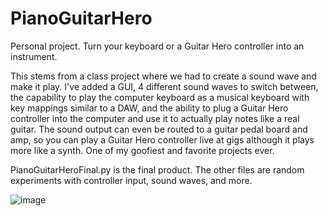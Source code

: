 # PianoGuitarHero

Personal project.
Turn your keyboard or a Guitar Hero controller into an instrument.

This stems from a class project where we had to create a sound wave and make it play.
I've added a GUI, 4 different sound waves to switch between, the capability to play the computer keyboard as a musical keyboard with key mappings similar to a DAW, and the ability to plug a Guitar Hero controller into the computer and use it to actually play notes like a real guitar. The sound output can even be routed to a guitar pedal board and amp, so you can play a Guitar Hero controller live at gigs although it plays more like a synth. One of my goofiest and favorite projects ever.

PianoGuitarHeroFinal.py is the final product. The other files are random experiments with controller input, sound waves, and more.

![image](https://github.com/ethanhebert/PianoGuitarHero/assets/80844614/4f38b2bf-5ce0-44d5-ae25-c45309203e50)
